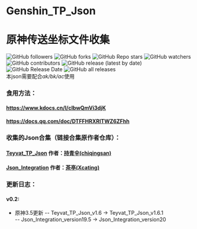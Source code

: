 # Genshin_TP_Json
# 原神传送坐标文件收集  
![GitHub followers](https://img.shields.io/github/followers/zheng327.svg?style=social)
![GitHub forks](https://img.shields.io/github/forks/zheng327/Genshin_TP_Json?style=social)
![GitHub Repo stars](https://img.shields.io/github/stars/zheng327/Genshin_TP_Json?style=social)
![GitHub watchers](https://img.shields.io/github/watchers/zheng327/Genshin_TP_Json?style=social)  
![GitHub contributors](https://img.shields.io/github/contributors/zheng327/Genshin_TP_Json)
![GitHub release (latest by date)](https://img.shields.io/github/v/release/zheng327/Genshin_TP_Json)
![GitHub Release Date](https://img.shields.io/github/release-date/zheng327/Genshin_TP_Json)
![GitHub all releases](https://img.shields.io/github/downloads/zheng327/Genshin_TP_Json/total)  
本json需要配合*ak/bk/ac*使用  
### 食用方法：  
#### https://www.kdocs.cn/l/clbwQmVi3djK  
#### https://docs.qq.com/doc/DTFFHRXRlTWZ6ZFhh  
### 收集的Json合集（链接合集原作者仓库）：  
#### [Teyvat_TP_Json](https://github.com/chiqingsan/Teyvat_TP_Json) 作者：[持青伞(chiqingsan)](https://github.com/chiqingsan)  
#### [Json_Integration](https://github.com/Xcating/Json_Integration) 作者：[茶亭(Xcating)](https://github.com/Xcating)

### 更新日志：
#### v0.2:
- 原神3.5更新
-- Teyvat_TP_Json_v1.6 -> Teyvat_TP_Json_v1.6.1  
-- Json_Integration_version19.5 -> Json_Integration_version20  

